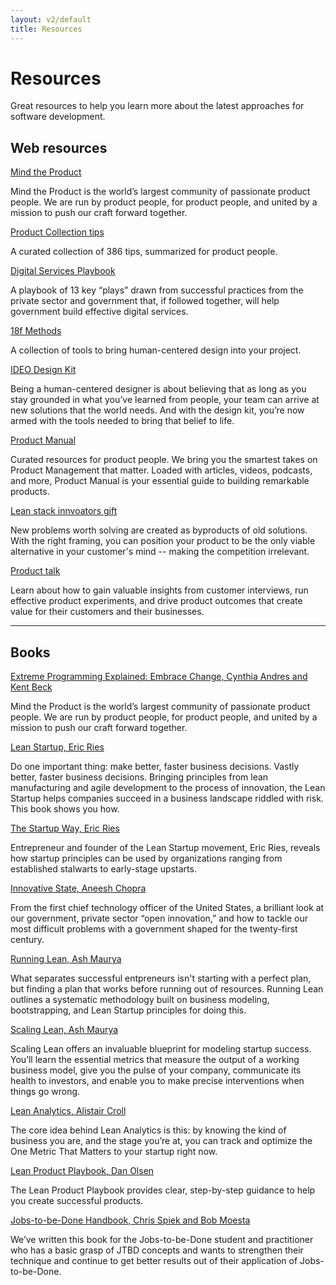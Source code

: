 ```yaml
---
layout: v2/default
title: Resources
---
```

<div class="container mt-5">
  <!-- hero -->
  <div class="jumbotron custom-primary-base mb-5">
    <div class="media">
      <div class="media-body">
        <h1>Resources</h1>
        <p class="lead readability">Great resources to help you learn more about the latest approaches for software development.</p>
      </div>
    </div>
  </div>
  <!-- /.hero -->
  
  <!-- .resources -->
  <section class="mb-5">
    <h2 class="mb-4">Web resources</h2>
    <div class="mb-4">
      <a class="font-weight-bold" href="https://www.mindtheproduct.com/">Mind the Product</a>
      <p class="readability">Mind the Product is the world’s largest community of passionate product people. We are run by product people, for product people, and united by a mission to push our craft forward together.</p>
    </div>
    <div class="mb-4">
      <a class="font-weight-bold" href="http://productcollective.com/tips">Product Collection tips</a>
      <p class="readability">A curated collection of 386 tips, summarized for product people.</p>
    </div>
    <div class="mb-4">
      <a class="font-weight-bold" href="https://playbook.cio.gov">Digital Services Playbook</a>
      <p class="readability">A playbook of 13 key “plays” drawn from successful practices from the private sector and government that, if followed together, will help government build effective digital services.</p>
    </div>
    <div class="mb-4">
      <a class="font-weight-bold" href="https://methods.18f.gov/">18f Methods</a>
      <p class="readability">A collection of tools to bring human-centered design into your project.</p>
    </div>
    <div class="mb-4">
      <a class="font-weight-bold" href="http://www.designkit.org">IDEO Design Kit</a>
      <p class="readability">Being a human-centered designer is about believing that as long as you stay grounded in what you’ve learned from people, your team can arrive at new solutions that the world needs. And with the design kit, you’re now armed with the tools needed to bring that belief to life.</p>
    </div>
    <div class="mb-4">
      <a class="font-weight-bold" href="https://www.productmanual.co">Product Manual</a>
      <p class="readability">Curated resources for product people. We bring you the smartest takes on Product Management that matter. Loaded with articles, videos, podcasts, and more, Product Manual is your essential guide to building remarkable products.</p>
    </div>
    <div class="mb-4">
      <a class="font-weight-bold" href="https://leanstack.com/app/innovators-gift">Lean stack innvoators gift</a>
      <p class="readability">New problems worth solving are created as byproducts of old solutions. With the right framing, you can position your product to be the only viable alternative in your customer's mind -- making the competition irrelevant.</p>
    </div>
    <div class="mb-4">
      <a class="font-weight-bold" href="https://www.producttalk.org">Product talk</a>
      <p class="readability">Learn about how to gain valuable insights from customer interviews, run effective product experiments, and drive product outcomes that create value for their customers and their businesses.</p>
    </div>
  </section>
  <!-- /.resources -->

<hr>

<!-- .resources -->
<section class="mb-5">
    <h2 class="mb-4">Books</h2>
    <div class="mb-4">
      <a class="font-weight-bold" href="https://www.oreilly.com/library/view/extreme-programming-explained/0321278658/">Extreme Programming Explained: Embrace Change, Cynthia Andres and Kent Beck</a>
      <p class="readability">Mind the Product is the world’s largest community of passionate product people. We are run by product people, for product people, and united by a mission to push our craft forward together.</p>
    </div>
    <div class="mb-4">
      <a class="font-weight-bold" href="http://theleanstartup.com/">Lean Startup, Eric Ries</a>
      <p class="readability">Do one important thing: make better, faster business decisions. Vastly better, faster business decisions. Bringing principles from lean manufacturing and agile development to the process of innovation, the Lean Startup helps companies succeed in a business landscape riddled with risk. This book shows you how.</p>
    </div>
    <div class="mb-4">
      <a class="font-weight-bold" href="http://www.thestartupway.com/">The Startup Way, Eric Ries</a>
      <p class="readability">Entrepreneur and founder of the Lean Startup movement, Eric Ries, reveals how startup principles can be used by organizations ranging from established stalwarts to early-stage upstarts.</p>
    </div>
    <div class="mb-4">
      <a class="font-weight-bold" href="http://www.innovativestate.com/">Innovative State, Aneesh Chopra</a>
      <p class="readability">From the first chief technology officer of the United States, a brilliant look at our government, private sector “open innovation,” and how to tackle our most difficult problems with a government shaped for the twenty-first century.</p>
    </div>
    <div class="mb-4">
      <a class="font-weight-bold" href="https://leanstack.com/app/books">Running Lean, Ash Maurya</a>
      <p class="readability">What separates successful entpreneurs isn't starting with a perfect plan, but finding a plan that works before running out of resources. Running Lean outlines a systematic methodology built on business modeling, bootstrapping, and Lean Startup principles for doing this.</p>
    </div>
    <div class="mb-4">
      <a class="font-weight-bold" href="https://leanstack.com/app/books">Scaling Lean, Ash Maurya</a>
      <p class="readability">Scaling Lean offers an invaluable blueprint for modeling startup success. You’ll learn the essential metrics that measure the output of a working business model, give you the pulse of your company, communicate its health to investors, and enable you to make precise interventions when things go wrong.</p>
    </div>
    <div class="mb-4">
      <a class="font-weight-bold" href="http://leananalyticsbook.com/">Lean Analytics, Alistair Croll</a>
      <p class="readability">The core idea behind Lean Analytics is this: by knowing the kind of business you are, and the stage you’re at, you can track and optimize the One Metric That Matters to your startup right now.</p>
    </div>
    <div class="mb-4">
      <a class="font-weight-bold" href="http://leanproductplaybook.com/">Lean Product Playbook, Dan Olsen</a>
      <p class="readability">The Lean Product Playbook provides clear, step-by-step guidance to help you create successful products. </p>
    </div>
    <div class="mb-4">
      <a class="font-weight-bold" href="http://jobstobedonehandbook.com/">Jobs-to-be-Done Handbook, Chris Spiek and Bob Moesta</a>
      <p class="readability">We’ve written this book for the Jobs-to-be-Done student and practitioner who has a basic grasp of JTBD concepts and wants to strengthen their technique and continue to get better results out of their application of Jobs-to-be-Done.</p>
    </div>
</section>
<!-- /.resources -->